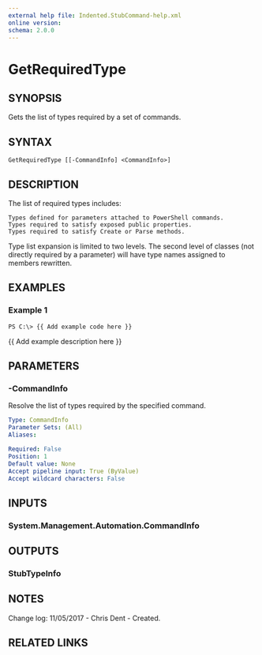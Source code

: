 ```yaml
---
external help file: Indented.StubCommand-help.xml
online version: 
schema: 2.0.0
---
```


# GetRequiredType

## SYNOPSIS
Gets the list of types required by a set of commands.

## SYNTAX

```
GetRequiredType [[-CommandInfo] <CommandInfo>]
```

## DESCRIPTION
The list of required types includes:

    Types defined for parameters attached to PowerShell commands.
    Types required to satisfy exposed public properties.
    Types required to satisfy Create or Parse methods.

Type list expansion is limited to two levels.
The second level of classes (not directly required by a parameter) will have type names assigned to members rewritten.

## EXAMPLES

### Example 1
```
PS C:\> {{ Add example code here }}
```

{{ Add example description here }}

## PARAMETERS

### -CommandInfo
Resolve the list of types required by the specified command.

```yaml
Type: CommandInfo
Parameter Sets: (All)
Aliases: 

Required: False
Position: 1
Default value: None
Accept pipeline input: True (ByValue)
Accept wildcard characters: False
```

## INPUTS

### System.Management.Automation.CommandInfo

## OUTPUTS

### StubTypeInfo

## NOTES
Change log:
    11/05/2017 - Chris Dent - Created.

## RELATED LINKS

